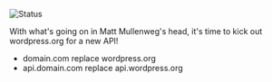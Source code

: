 ![Status](https://img.shields.io/badge/Status-In%20Progress-orange)

With what's going on in Matt Mullenweg's head, it's time to kick out wordpress.org for a new API!


- domain.com replace wordpress.org
- api.domain.com replace api.wordpress.org
